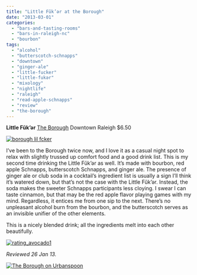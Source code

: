 ```yaml
---
title: "Little Fŭk’ər at the Borough"
date: "2013-03-01"
categories: 
  - "bars-and-tasting-rooms"
  - "bars-in-raleigh-nc"
  - "bourbon"
tags: 
  - "alcohol"
  - "butterscotch-schnapps"
  - "downtown"
  - "ginger-ale"
  - "little-fucker"
  - "little-fukər"
  - "mixology"
  - "nightlife"
  - "raleigh"
  - "read-apple-schnapps"
  - "review"
  - "the-borough"
---
```


**Little Fŭk’ər** [The Borough](http://theboroughraleigh.com/) Downtown Raleigh $6.50

[![borough lil fcker](http://s3.amazonaws.com/thegourmez-wpmedia/2013/02/borough-lil-fcker.jpg)](http://www.thegourmez.com/2013/03/little-fuk%c9%99r-at-the-borough/borough-lil-fcker/)

I’ve been to the Borough twice now, and I love it as a casual night spot to relax with slightly trussed up comfort food and a good drink list. This is my second time drinking the Little Fŭk’ər as well. It’s made with bourbon, red apple Schnapps, butterscotch Schnapps, and ginger ale. The presence of ginger ale or club soda in a cocktail’s ingredient list is usually a sign I’ll think it’s watered down, but that’s not the case with the Little Fŭk’ər. Instead, the soda makes the sweeter Schnapps participants less cloying. I swear I can taste cinnamon, but that may be the red apple flavor playing games with my mind. Regardless, it entices me from one sip to the next. There’s no unpleasant alcohol burn from the bourbon, and the butterscotch serves as an invisible unifier of the other elements.

This is a nicely blended drink; all the ingredients melt into each other beautifully.

[![rating_avocado1](http://s3.amazonaws.com/thegourmez-wpmedia/2009/02/rating_avocado1.gif)](http://www.thegourmez.com/2009/02/restaurant-review-nanas-durham/rating_avocado1/)

_Reviewed 26 Jan 13._

[![The Borough on Urbanspoon](http://www.urbanspoon.com/b/link/290270/minilink.gif)](http://www.urbanspoon.com/r/25/290270/restaurant/Inside-the-Beltline/The-Borough-Raleigh)
